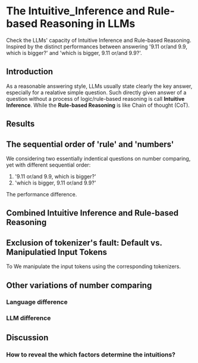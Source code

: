 # The Intuitive_Inference and Rule-based Reasoning in LLMs
Check the LLMs' capacity of Intuitive Inference and Rule-based Reasoning. Inspired by the distinct performances between answering '9.11 or/and 9.9, which is bigger?'  and 'which is bigger, 9.11 or/and 9.9?'.

## Introduction
As a reasonable answering style, LLMs usually state clearly the key answer, especially for a realative simple question. Such directly given answer of a question without a process of logic/rule-based reasoning is call **Intuitive Inference**. While the **Rule-based Reasoning** is like Chain of thought (CoT).




## Results
## The sequential order of 'rule' and 'numbers'
We considering two essentially indentical questions on number comparing, yet with different sequential order:
1. '9.11 or/and 9.9, which is bigger?'
2. 'which is bigger, 9.11 or/and 9.9?'

The performance difference.

## Combined Intuitive Inference and Rule-based Reasoning

## Exclusion of tokenizer's fault: Default vs. Manipulatied Input Tokens
To We manipulate the input tokens using the corresponding tokenizers.




## Other variations of number comparing

### Language difference

### LLM difference



## Discussion

### How to reveal the which factors determine the intuitions?

